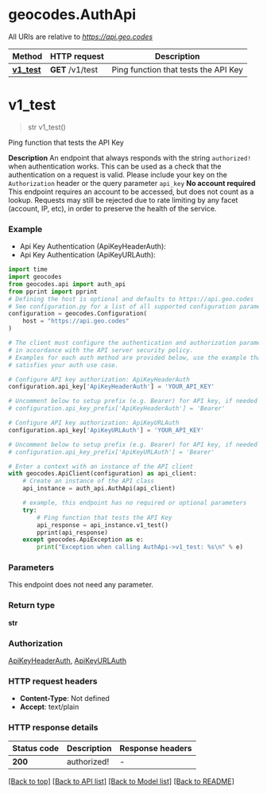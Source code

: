 # geocodes.AuthApi

All URIs are relative to *https://api.geo.codes*

Method | HTTP request | Description
------------- | ------------- | -------------
[**v1_test**](AuthApi.md#v1_test) | **GET** /v1/test | Ping function that tests the API Key


# **v1_test**
> str v1_test()

Ping function that tests the API Key

**Description**  An endpoint that always responds with the string `authorized!` when authentication works. This can be used as a check that the authentication on a request is valid.  Please include your key on the `Authorization` header or the query parameter `api_key`  **No account required**  This endpoint requires an account to be accessed, but does not count as a lookup. Requests may still be rejected due to rate limiting by any facet (account, IP, etc), in order to preserve the health of the service.

### Example

* Api Key Authentication (ApiKeyHeaderAuth):
* Api Key Authentication (ApiKeyURLAuth):
```python
import time
import geocodes
from geocodes.api import auth_api
from pprint import pprint
# Defining the host is optional and defaults to https://api.geo.codes
# See configuration.py for a list of all supported configuration parameters.
configuration = geocodes.Configuration(
    host = "https://api.geo.codes"
)

# The client must configure the authentication and authorization parameters
# in accordance with the API server security policy.
# Examples for each auth method are provided below, use the example that
# satisfies your auth use case.

# Configure API key authorization: ApiKeyHeaderAuth
configuration.api_key['ApiKeyHeaderAuth'] = 'YOUR_API_KEY'

# Uncomment below to setup prefix (e.g. Bearer) for API key, if needed
# configuration.api_key_prefix['ApiKeyHeaderAuth'] = 'Bearer'

# Configure API key authorization: ApiKeyURLAuth
configuration.api_key['ApiKeyURLAuth'] = 'YOUR_API_KEY'

# Uncomment below to setup prefix (e.g. Bearer) for API key, if needed
# configuration.api_key_prefix['ApiKeyURLAuth'] = 'Bearer'

# Enter a context with an instance of the API client
with geocodes.ApiClient(configuration) as api_client:
    # Create an instance of the API class
    api_instance = auth_api.AuthApi(api_client)

    # example, this endpoint has no required or optional parameters
    try:
        # Ping function that tests the API Key
        api_response = api_instance.v1_test()
        pprint(api_response)
    except geocodes.ApiException as e:
        print("Exception when calling AuthApi->v1_test: %s\n" % e)
```


### Parameters
This endpoint does not need any parameter.

### Return type

**str**

### Authorization

[ApiKeyHeaderAuth](../README.md#ApiKeyHeaderAuth), [ApiKeyURLAuth](../README.md#ApiKeyURLAuth)

### HTTP request headers

 - **Content-Type**: Not defined
 - **Accept**: text/plain


### HTTP response details
| Status code | Description | Response headers |
|-------------|-------------|------------------|
**200** | authorized! |  -  |

[[Back to top]](#) [[Back to API list]](../README.md#documentation-for-api-endpoints) [[Back to Model list]](../README.md#documentation-for-models) [[Back to README]](../README.md)

